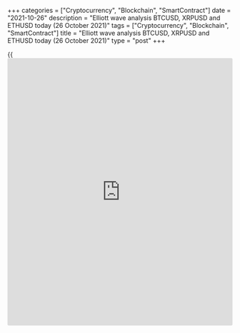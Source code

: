 +++
categories = ["Cryptocurrency", "Blockchain", "SmartContract"]
date = "2021-10-26"
description = "Elliott wave analysis BTCUSD, XRPUSD and ETHUSD today (26 October 2021)"
tags = ["Cryptocurrency", "Blockchain", "SmartContract"]
title = "Elliott wave analysis BTCUSD, XRPUSD and ETHUSD today (26 October 2021)"
type = "post"
+++

{{<iframe id="large-banner" src="https://www.bounty.group/#slide=18.0" width="100%" height="600" scrolling="no" style="border: 0px solid rgb(216, 221, 230); border-radius: 3px;">}}

2021-10-26

2021-10-26

Short-term forecast for BTCUSD, XRPUSD and ETHUSD 26.10.2021Roman Onegin

I welcome my readers!

I have prepared a short-term cryptocurrency forecast based on Elliott
wave analysis of Bitcoin, Ripple, and Ethereum. I offer entry signals to
trade each cryptocurrency.

Cryptocurrencies are moving towards the suggested targets, according to
the expected scenarios.

The article covers the following subjects:

##  **Elliott wave Bitcoin analysis**

The BTCUSD market continues forming corrective wave [B], namely, its
final impulse wave (C) composed of sub-waves 1-2-3-4-5. Corrective wave
4 is developing as a zigzag [A]-[B]-[C] in the (C) impulse. Impulse wave
[A] must have completed, and there is unfolding the bullish correction
[B], which could end around a level of 65565.45. When correction [B]
finishes, the market will be declining in the [C] impulse, as outlined
in the chart.

### Trading plan for [BTCUSD][1] today:

Buy 62507.50, TP 65565.45

* * *

##  **Elliott wave Ripple analysis**

The XRPUSD market continues forming the linking upwave X as an element
of a large double zigzag W-X-Y. Wave X is developing as a triple zigzag
[W]-[X]-[Y]-[X]-[Z]. The second linking wave [X] must have completed as
a double zigzag, and the final motive wave [Z] should be unfolding as a
zigzag, as outlined in the chart. Impulse wave (A) could end at level
1.152.

### Trading plan for [XRPUSD][2] **** today:

Buy 1.124, TP 1.152

* * *

##  **Elliott wave Ethereum analysis**

The hourly ETHUSD price chart displays the corrective wave B composed of
sub-waves [A]-[B]-[C]. Let us explore the final sub-wave [C] unfolding
as a five-wave impulse (1)-(2)-(3)-(4)-(5). Correction (4) seems to have
completed as a double three W-X-Y. The price is now rising in impulse
(5) to a level of 4360.00, the previous high marked by wave (3).

### Trading plan for [ETHUSD][3] **** today:

Buy 4206.44, TP 4360.00

* * *

P.S. Did you like my article? Share it in social networks: it will be
the best “thank you" :)

Ask me questions and comment below. I’ll be glad to answer your
questions and give necessary explanations.

 **Useful links:**

  * I recommend trying to trade with a reliable broker [here][4]. The system allows you to trade by yourself or copy successful traders from all across the globe.
  * Use my promo-code BLOG for getting deposit bonus 50% on LiteForex platform. Just enter this code in the appropriate field while [depositing][5] your trading account.
  * Telegram chat for traders: <t.me/liteforexengchat>. We are sharing the signals and trading experience
  * Telegram channel with high-quality analytics, Forex reviews, training articles, and other useful things for traders <t.me/liteforex>

## Price chart of BTCUSD in real time mode

The content of this article reflects the author’s opinion and does not
necessarily reflect the official position of LiteForex. The material
published on this page is provided for informational purposes only and
should not be considered as the provision of investment advice for the
purposes of Directive 2004/39/EC.

Rate this article:

{{value}}

( {{count}} {{title}} )

   1. my.liteforex.com/trading/chart?symbol=BTCUSD
   2. my.liteforex.com/trading/chart?symbol=XRPUSD
   3. my.liteforex.com/trading/chart?symbol=ETHUSD
   4. my.liteforex.com/?category=analysts-opinions&slug=short-term-forecast-for-[BTC](https://www.playgroundfx.com/blog/who-is-the-creator-of-bitcoin/)usd-xrpusd-and-ethusd-26102021&openPopup=%2Fregistration%2Fpopup&utm_source=blog&utm_medium=article&utm_campaign=bonus
   5. my.liteforex.com/deposit/?category=analysts-opinions&slug=short-term-forecast-for-[BTC](https://www.playgroundfx.com/blog/who-is-the-creator-of-bitcoin/)usd-xrpusd-and-ethusd-26102021&promo_code=BLOG&utm_source=blog&utm_medium=article&utm_campaign=bonus